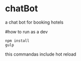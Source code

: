 # chatBot
a chat bot for booking hotels

#how to run as a dev
```
npm install
gulp
```
this commandas include hot reload
